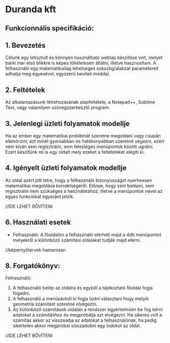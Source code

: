 # Duranda kft
## Funkcionnális specifikáció:

## 1. Bevezetés
Célunk egy letisztult és könnyen használható weblap készítése volt, melyet bárki már első blikkre is képes tökéletesen átlátni, illetve hasznosítani. A felhasználó egy matematikailag lehetséges sokszög/alakzat paramétereit adhatja meg egyesével, egyszerű beviteli móddal.

## 2. Feltételek
Az alkalamazásunk létrehozásának alapfeltétele, a Notepad++, Sublime Text, vagy valamilyen szövegszerkesztő program.

## 3. Jelenlegi üzleti folyamatok modellje
Ha az ember egy matematikai problémát szeretne megoldani vagy csupán ellenőrizni, azt minél gyorsabban és hatékonyabban szeretné végezni, ezért nem kíván sem regisztrálni, sem felesleges menüpontok között ugrálni.
Ezért készítünk mi is egy oldalt mely ezeket a feltételeket elégíti ki.

## 4. Igényelt üzleti folyamatok modellje
Az oldal azért jött létre, hogy a felhasználó bizonyosságot nyerhessen matematikai megoldása korrektségéről.
Előnye, hogy sem belépni, sem regisztrálni nem szükséges a használatához, illetve a menüpontok nevei az egyes funkciókat egyaránt jelzik.

//IDE LEHET BŐVÍTENI
## 6. Használati esetek
- Felhasználó: A főoldalon a felhasználó elérheti majd a 4db menüpontot melyekről a különböző számítási oldalakat tudják majd elérni.

//képernyőtervek hamarosan

## 8. Forgatókönyv:
Felhasználó:
1. A felhasználó belép az oldalra és egyből a tájékoztató főoldal fogja fogadni.
2. A felhasználó a menüsávból ki fogja tudni választani hogy melyik geometria számítást szeretné elvégezni.
3. Az különböző számítások oldalán a rendszer egyértelműen be fog kérni adatokat a számításhoz és megpróbálja azt elvégezni. Ha sikeres volt a számítás akkor az visszaadja az adatokat a felhasználónak, ha pedig sikertelen akkor megpróbál visszadobni egy indokot az oldal.

//IDE LEHET BŐVÍTENI
